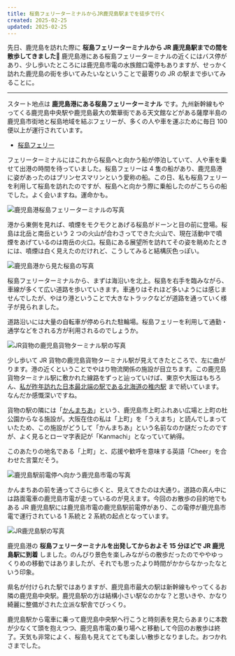 ```yaml
---
title: 桜島フェリーターミナルからJR鹿児島駅までを徒歩で行く
created: 2025-02-25
updated: 2025-02-25
---
```


先日、鹿児島を訪れた際に **桜島フェリーターミナルから JR 鹿児島駅までの間を散歩してきました🚶** 鹿児島港にある桜島フェリーターミナルの近くにはバス停があり、少し歩いたところには鹿児島市電の水族館口電停もありますが、せっかく訪れた鹿児島の街を歩いてみたいなということで最寄りの JR の駅まで歩いてみることに。

---

スタート地点は **鹿児島港にある桜島フェリーターミナル** です。九州新幹線もやってくる鹿児島中央駅や鹿児島最大の繁華街である天文館などがある薩摩半島の鹿児島市街地と桜島地域を結ぶフェリーが、多くの人や車を運ぶために毎日 100 便以上が運行されています。

- [桜島フェリー](https://www.city.kagoshima.lg.jp/sakurajima-ferry/)

フェリーターミナルにはこれから桜島へと向かう船が停泊していて、人や車を乗せて出港の時間を待っていました。桜島フェリーは 4 隻の船があり、鹿児島港に姿があったのはプリンセスマリンという愛称の船。この日、私も桜島フェリーを利用して桜島を訪れたのですが、桜島へと向かう際に乗船したのがこちらの船でした。よく会いますね。運命かも。

![鹿児島港桜島フェリーターミナルの写真](6f9367b0-96c5-4ea4-1f45-07533655c600)

港から東側を見れば、噴煙をモクモクとあげる桜島がドーンと目の前に登場。桜島は北岳と南岳という 2 つの火山が合わさってできた火山で、現在活動中で噴煙をあげているのは南岳の火口。桜島にある展望所を訪れてその姿を眺めたときには、噴煙は白く見えたのだけれど、こうしてみると結構灰色っぽい。

![鹿児島港から見た桜島の写真](737ec889-d6dd-4459-fb2a-9b8db3a54700)

桜島フェリーターミナルから、まずは海沿いを北上。桜島を右手を臨みながら、車線が多くて広い道路を歩いていきます。車通りはそれほど多いようには感じませんでしたが、やはり港ということで大きなトラックなどが道路を通っていく様子が見られました。

道路沿いには大量の自転車が停められた駐輪場。桜島フェリーを利用して通勤・通学などをされる方が利用されるのでしょうか。

![JR貨物の鹿児島貨物ターミナル駅の写真](84713878-f4d3-482a-210a-dccf0b50d900)

少し歩いて JR 貨物の鹿児島貨物ターミナル駅が見えてきたところで、左に曲がります。港の近くということでやはり物流関係の施設が目立ちます。この鹿児島貨物ターミナル駅に敷かれた線路をずっと辿っていけば、東京や大阪はもちろん、[私が昨年訪れた日本最北端の駅である北海道の稚内駅](/blog/20240611/) まで続いています。なんだか感慨深いですね。

貨物の駅の隣には「[かんまちあ](https://kanmacheer.jp/)」という、鹿児島市上町ふれあい広場と上町の杜公園からなる施設が。大阪在住の私は「上町」を「うえまち」と読んでしまっていたため、この施設がどうして「かんまちあ」という名前なのか謎だったのですが、よく見るとローマ字表記が「Kanmachi」となっていて納得。

このあたりの地名である「上町」と、応援や歓呼を意味する英語「Cheer」を合わせた言葉だそう。

![鹿児島駅前電停へ向かう鹿児島市電の写真](dcf58efc-817e-450c-8792-82426c894400)

かんまちあの前を通ってさらに歩くと、見えてきたのは大通り。道路の真ん中には路面電車の鹿児島市電が走っているのが見えます。今回のお散歩の目的地でもある JR 鹿児島駅には鹿児島市電の鹿児島駅前電停があり、この電停が鹿児島市電で運行されている 1 系統と 2 系統の起点となっています。

![JR鹿児島駅の写真](2a74f5ff-a649-4d11-da6b-c9b2a7d4a700)

鹿児島港の **桜島フェリーターミナルを出発してからおよそ 15 分ほどで JR 鹿児島駅に到着** しました。のんびり景色を楽しみながらの散歩だったのでややゆっくりめの移動ではありましたが、それでも思ったより時間がかからなかったなという印象。

県名が付けられた駅ではありますが、鹿児島市最大の駅は新幹線もやってくるお隣の鹿児島中央駅。鹿児島駅の方は結構小さい駅なのかな？と思いきや、かなり綺麗に整備がされた立派な駅舎でびっくり。

鹿児島駅から電車に乗って鹿児島中央駅へ行こうと時刻表を見たらあまりに本数が少なくて頭を抱えつつ、鹿児島市電の乗り場へと移動して今回のお散歩は終了。天気も非常によく、桜島も見えてとても楽しい散歩となりました。おつかれさまでした。

